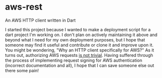 aws-rest
========

An AWS HTTP client written in Dart

I started this project because I wanted to make a deployment script for a dart project I'm working on.  I don't plan on actively maintaining it above and beyond what I need for my own deployment purposes, but I hope that someone may find it useful and contribute or clone it and improve upon it.  You might be wondering, "Why an HTTP client specifically for AWS?"  As it turns out, authorizing AWS requests [is not trivial](http://docs.aws.amazon.com/AmazonS3/latest/API/sig-v4-header-based-auth.html).  Having suffered through the process of implementing request signing for AWS authentication (incorrect documentation and all), I hope that I can save someone else out there some pain!
